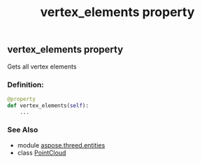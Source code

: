 ﻿---
title: vertex_elements property
second_title: Aspose.3D for Python via .NET API References
description: 
type: docs
weight: 250
url: /python-net/aspose.threed.entities/pointcloud/vertex_elements/
is_root: false
---

## vertex_elements property


Gets all vertex elements
### Definition:
```python
@property
def vertex_elements(self):
    ...
```

### See Also
* module [aspose.threed.entities](../../)
* class [PointCloud](/3d/python-net/aspose.threed.entities/pointcloud)
